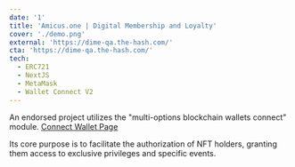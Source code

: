 ```yaml
---
date: '1'
title: 'Amicus.one | Digital Membership and Loyalty'
cover: './demo.png'
external: 'https://dime-qa.the-hash.com/'
cta: 'https://dime-qa.the-hash.com/'
tech:
  - ERC721
  - NextJS
  - MetaMask
  - Wallet Connect V2
---
```


An endorsed project utilizes the "multi-options blockchain wallets connect" module. [Connect Wallet Page](https://dime-qa.the-hash.com/connect-wallet)

Its core purpose is to facilitate the authorization of NFT holders, granting them access to exclusive privileges and specific events.
